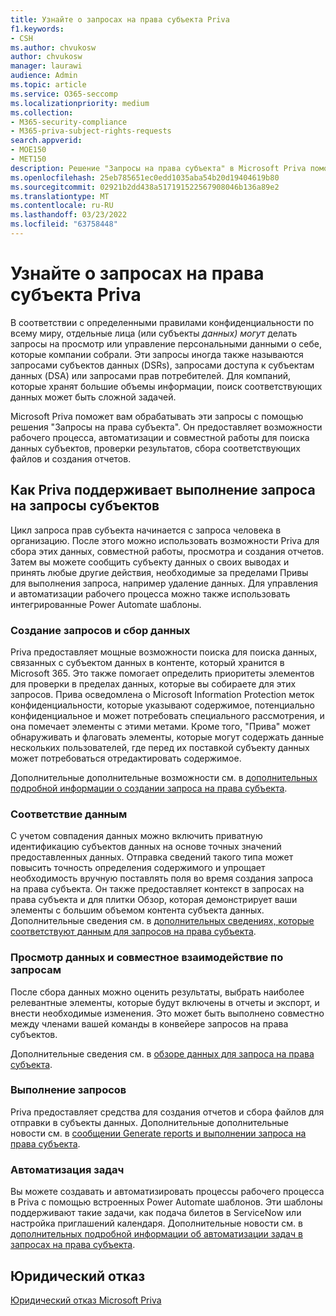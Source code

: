 ```yaml
---
title: Узнайте о запросах на права субъекта Priva
f1.keywords:
- CSH
ms.author: chvukosw
author: chvukosw
manager: laurawi
audience: Admin
ms.topic: article
ms.service: O365-seccomp
ms.localizationpriority: medium
ms.collection:
- M365-security-compliance
- M365-priva-subject-rights-requests
search.appverid:
- MOE150
- MET150
description: Решение "Запросы на права субъекта" в Microsoft Priva помогает находить персональные данные и сотрудничать при просмотре контента и создании отчетов.
ms.openlocfilehash: 25eb785651ec0edd1035aba54b20d19404619b80
ms.sourcegitcommit: 02921b2dd438a517191522567908046b136a89e2
ms.translationtype: MT
ms.contentlocale: ru-RU
ms.lasthandoff: 03/23/2022
ms.locfileid: "63758448"
---
```

# <a name="learn-about-priva-subject-rights-requests"></a>Узнайте о запросах на права субъекта Priva

В соответствии с определенными правилами конфиденциальности по всему миру, отдельные лица (или субъекты *данных) могут* делать запросы на просмотр или управление персональными данными о себе, которые компании собрали. Эти запросы иногда также называются запросами субъектов данных (DSRs), запросами доступа к субъектам данных (DSA) или запросами прав потребителей. Для компаний, которые хранят большие объемы информации, поиск соответствующих данных может быть сложной задачей.

Microsoft Priva поможет вам обрабатывать эти запросы с помощью решения "Запросы на права субъекта". Он предоставляет возможности рабочего процесса, автоматизации и совместной работы для поиска данных субъектов, проверки результатов, сбора соответствующих файлов и создания отчетов.

## <a name="how-priva-supports-subject-rights-request-fulfillment"></a>Как Priva поддерживает выполнение запроса на запросы субъектов

Цикл запроса прав субъекта начинается с запроса человека в организацию. После этого можно использовать возможности Priva для сбора этих данных, совместной работы, просмотра и создания отчетов. Затем вы можете сообщить субъекту данных о своих выводах и принять любые другие действия, необходимые за пределами Привы для выполнения запроса, например удаление данных. Для управления и автоматизации рабочего процесса можно также использовать интегрированные Power Automate шаблоны.

### <a name="create-requests-and-collect-data"></a>Создание запросов и сбор данных

Priva предоставляет мощные возможности поиска для поиска данных, связанных с субъектом данных в контенте, который хранится в Microsoft 365. Это также помогает определить приоритеты элементов для проверки в пределах данных, которые вы собираете для этих запросов. Прива осведомлена о Microsoft Information Protection меток конфиденциальности, которые указывают содержимое, потенциально конфиденциальное и может потребовать специального рассмотрения, и она помечает элементы с этими метами. Кроме того, "Прива" может обнаруживать и флаговать элементы, которые могут содержать данные нескольких пользователей, где перед их поставкой субъекту данных может потребоваться отредактировать содержимое.

Дополнительные дополнительные возможности см. в [дополнительных подробной информации о создании запроса на права субъекта](subject-rights-requests-create.md).

### <a name="data-matching"></a>Соответствие данным

С учетом совпадения данных можно включить приватную идентификацию субъектов данных на основе точных значений предоставленных данных. Отправка сведений такого типа может повысить точность определения содержимого и упрощает необходимость вручную поставлять поля во время создания запроса на права субъекта. Он также предоставляет контекст в запросах на права субъекта и для плитки Обзор, которая демонстрирует ваши элементы с большим объемом контента субъекта данных. Дополнительные сведения см. в [дополнительных сведениях, которые соответствуют данным для запросов на права субъекта](subject-rights-requests-data-match.md).

### <a name="review-data-and-collaborate-on-requests"></a>Просмотр данных и совместное взаимодействие по запросам

После сбора данных можно оценить результаты, выбрать наиболее релевантные элементы, которые будут включены в отчеты и экспорт, и внести необходимые изменения. Это может быть выполнено совместно между членами вашей команды в конвейере запросов на права субъектов.

Дополнительные сведения см. в [обзоре данных для запроса на права субъекта](subject-rights-requests-data-review.md).

### <a name="fulfill-requests"></a>Выполнение запросов

Priva предоставляет средства для создания отчетов и сбора файлов для отправки в субъекты данных. Дополнительные дополнительные новости см. в [сообщении Generate reports и выполнении запроса на права субъекта](subject-rights-requests-reports.md).

### <a name="automate-tasks"></a>Автоматизация задач

Вы можете создавать и автоматизировать процессы рабочего процесса в Priva с помощью встроенных Power Automate шаблонов. Эти шаблоны поддерживают такие задачи, как подача билетов в ServiceNow или настройка приглашений календаря. Дополнительные новости см. в [дополнительных подробной информации об автоматизации задач в запросах на права субъекта](subject-rights-requests-automate.md).

## <a name="legal-disclaimer"></a>Юридический отказ

[Юридический отказ Microsoft Priva](priva-disclaimer.md)
